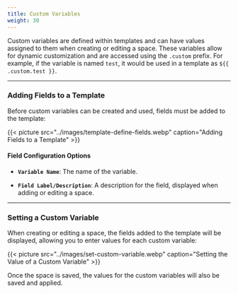 ```yaml
---
title: Custom Variables
weight: 30
---
```


Custom variables are defined within templates and can have values assigned to them when creating or editing a space. These variables allow for dynamic customization and are accessed using the `.custom` prefix. For example, if the variable is named `test`, it would be used in a template as `${{ .custom.test }}`.

---

### Adding Fields to a Template

Before custom variables can be created and used, fields must be added to the template:

{{< picture src="../images/template-define-fields.webp" caption="Adding Fields to a Template" >}}

#### Field Configuration Options

- **`Variable Name`**:
  The name of the variable.

- **`Field Label/Description`**:
  A description for the field, displayed when adding or editing a space.

---

### Setting a Custom Variable

When creating or editing a space, the fields added to the template will be displayed, allowing you to enter values for each custom variable:

{{< picture src="../images/set-custom-variable.webp" caption="Setting the Value of a Custom Variable" >}}

Once the space is saved, the values for the custom variables will also be saved and applied.
